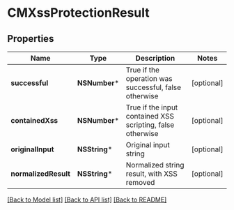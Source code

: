 # CMXssProtectionResult

## Properties
Name | Type | Description | Notes
------------ | ------------- | ------------- | -------------
**successful** | **NSNumber*** | True if the operation was successful, false otherwise | [optional] 
**containedXss** | **NSNumber*** | True if the input contained XSS scripting, false otherwise | [optional] 
**originalInput** | **NSString*** | Original input string | [optional] 
**normalizedResult** | **NSString*** | Normalized string result, with XSS removed | [optional] 

[[Back to Model list]](../README.md#documentation-for-models) [[Back to API list]](../README.md#documentation-for-api-endpoints) [[Back to README]](../README.md)


